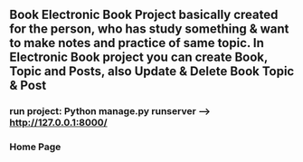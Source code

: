 ## Book Electronic Book Project basically created for the person, who has study something &amp; want to make notes and practice of same topic.             In Electronic Book project you can create Book, Topic and Posts, also Update &amp; Delete Book Topic &amp; Post


### run project: Python manage.py runserver -->  http://127.0.0.1:8000/

### Home Page

